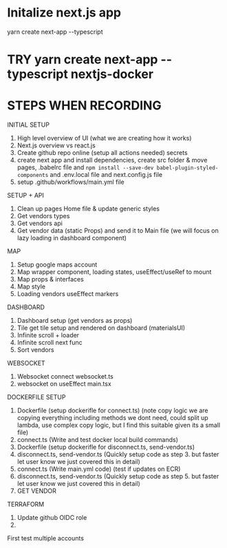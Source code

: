 # Initalize next.js app
yarn create next-app --typescript
# TRY yarn create next-app --typescript nextjs-docker

# STEPS WHEN RECORDING
INITIAL SETUP
1. High level overview of UI (what we are creating how it works)
2. Next.js overview vs react.js
3. Create github repo online (setup all actions needed) secrets
4. create next app and install dependencies, create src folder & move pages, .babelrc file and `npm install --save-dev babel-plugin-styled-components` and .env.local file and next.config.js file
5. setup .github/workflows/main.yml file

SETUP + API
1. Clean up pages Home file & update generic styles
2. Get vendors types
3. Get vendors api
4. Get vendor data (static Props) and send it to Main file (we will focus on lazy loading in dashboard component)

MAP
1. Setup google maps account
2. Map wrapper component, loading states, useEffect/useRef to mount
3. Map props & interfaces
4. Map style
5. Loading vendors useEffect markers

DASHBOARD
1. Dashboard setup (get vendors as props)
2. Tile get tile setup and rendered on dashboard (materialsUI)
3. Infinite scroll + loader
4. Infinite scroll next func
5. Sort vendors

WEBSOCKET
1. Websocket connect websocket.ts
2. websocket on useEffect main.tsx

DOCKERFILE SETUP
1. Dockerfile (setup dockerifle for connect.ts) (note copy logic we are copying everything including methods we dont need, could split up lambda, use complex copy logic, but I find this suitable given its a small file)
2. connect.ts (Write and test docker local build commands)
3. Dockerfile (setup dockerifle for disconnect.ts, send-vendor.ts)
4. disconnect.ts, send-vendor.ts (Quickly setup code as step 3. but faster let user know we just covered this in detail)
5. connect.ts (Write main.yml code) (test if updates on ECR)
6. disconnect.ts, send-vendor.ts (Quickly setup code as step 5. but faster let user know we just covered this in detail)
8. GET VENDOR

TERRAFORM
1. Update github OIDC role
2.  
First test multiple accounts